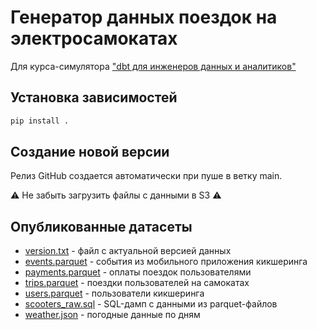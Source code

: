 # Генератор данных поездок на электросамокатах

Для курса-симулятора ["dbt для инженеров данных и аналитиков"](https://inzhenerka.tech/dbt)

## Установка зависимостей

```bash
pip install .
```

## Создание новой версии

Релиз GitHub создается автоматически при пуше в ветку main.

⚠️ Не забыть загрузить файлы с данными в S3 ⚠️

## Опубликованные датасеты

- [version.txt](https://inzhenerka-public.s3.eu-west-1.amazonaws.com/scooters_data_generator/version.txt) - файл с актуальной версией данных
- [events.parquet](https://inzhenerka-public.s3.eu-west-1.amazonaws.com/scooters_data_generator/events.parquet) - события из мобильного приложения кикшеринга
- [payments.parquet](https://inzhenerka-public.s3.eu-west-1.amazonaws.com/scooters_data_generator/payments.parquet) - оплаты поездок пользователями
- [trips.parquet](https://inzhenerka-public.s3.eu-west-1.amazonaws.com/scooters_data_generator/trips.parquet) - поездки пользователей на самокатах
- [users.parquet](https://inzhenerka-public.s3.eu-west-1.amazonaws.com/scooters_data_generator/users.parquet) - пользователи кикшеринга
- [scooters_raw.sql](https://inzhenerka-public.s3.eu-west-1.amazonaws.com/scooters_data_generator/scooters_raw.sql) - SQL-дамп с данными из parquet-файлов
- [weather.json](s3://inzhenerka-public/scooters_data_generator/weather.json) - погодные данные по дням
